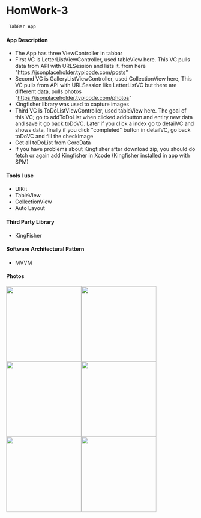 # HomWork-3

     TabBar App

#### App Description
- The App has three ViewController in tabbar
- First VC is LetterListViewController, used tableView here. This VC pulls data from API with URLSession and lists it. from here "https://jsonplaceholder.typicode.com/posts"
- Second VC is GalleryListViewController, used CollectionView here, This VC pulls from API with URLSession like LetterListVC but there are different data, pulls photos "https://jsonplaceholder.typicode.com/photos"
- Kingfisher library was used to capture images
- Third VC is ToDoListViewController, used tableView here. The goal of this VC; go to addToDoList when clicked addbutton and entiry new data and save it go back toDoVC. Later if you click a index go to detailVC and shows data, finally if you click "completed" button in detailVC, go back toDoVC and fill the checkImage
- Get all toDoList from CoreData
- If you have problems about Kingfisher after download zip, you should do fetch or again add Kingfisher in Xcode (Kingfisher installed in app with SPM)

#### Tools I use
- UIKit
- TableView
- CollectionView
- Auto Layout

#### Third Party Library
- KingFisher

#### Software Architectural Pattern
- MVVM

#### Photos

<img src = "https://user-images.githubusercontent.com/103687289/192141038-5e5a2177-9d3d-4c3c-92ef-f2416e908603.png" width="200" hight="200" /><img src = "https://user-images.githubusercontent.com/103687289/192141061-0c6fc3d0-d866-462e-ae02-80ae69b8df94.png" width="200" hight="200" /><img src = "https://user-images.githubusercontent.com/103687289/192141066-b3ba3751-f6cb-4db2-840a-7d8dd6a7a6a5.png" width="200" hight="200" /><img src = "https://user-images.githubusercontent.com/103687289/192141088-12c62c69-4b5e-4cce-bdf8-3e174255f068.png" width="200" hight="200" /><img src = "https://user-images.githubusercontent.com/103687289/192141099-90d8d3a8-8a56-4b25-916e-abf7f61e0e2a.png" width="200" hight="200" /><img src = "https://user-images.githubusercontent.com/103687289/192141127-ecb46f9d-9272-4431-93db-07ce5c2c7f39.png" width="200" hight="200" />

